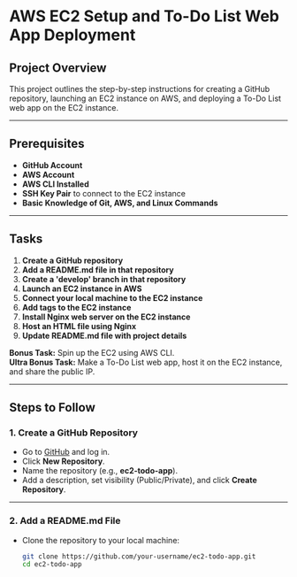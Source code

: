 
# AWS EC2 Setup and To-Do List Web App Deployment

## **Project Overview**
This project outlines the step-by-step instructions for creating a GitHub repository, launching an EC2 instance on AWS, and deploying a To-Do List web app on the EC2 instance.

---

## **Prerequisites**
- **GitHub Account**  
- **AWS Account**  
- **AWS CLI Installed**  
- **SSH Key Pair** to connect to the EC2 instance  
- **Basic Knowledge of Git, AWS, and Linux Commands**  

---

## **Tasks**
1. **Create a GitHub repository**  
2. **Add a README.md file in that repository**  
3. **Create a 'develop' branch in that repository**  
4. **Launch an EC2 instance in AWS**  
5. **Connect your local machine to the EC2 instance**  
6. **Add tags to the EC2 instance**  
7. **Install Nginx web server on the EC2 instance**  
8. **Host an HTML file using Nginx**  
9. **Update README.md file with project details**  

**Bonus Task:** Spin up the EC2 using AWS CLI.  
**Ultra Bonus Task:** Make a To-Do List web app, host it on the EC2 instance, and share the public IP.  

---

## **Steps to Follow**

### **1. Create a GitHub Repository**
- Go to [GitHub](https://github.com/) and log in.  
- Click **New Repository**.  
- Name the repository (e.g., **ec2-todo-app**).  
- Add a description, set visibility (Public/Private), and click **Create Repository**.  

---

### **2. Add a README.md File**
- Clone the repository to your local machine:  
  ```bash
  git clone https://github.com/your-username/ec2-todo-app.git
  cd ec2-todo-app
